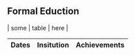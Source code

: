 ## Formal Eduction

<div class="table-wrapper" markdown="block">

| some | table | here |

</div>


| Dates         | Insitution    | Achievements|
|---------------|---------------|-------------|

 
